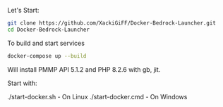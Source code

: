 Let's Start:
```bash
git clone https://github.com/XackiGiFF/Docker-Bedrock-Launcher.git
cd Docker-Bedrock-Launcher
```


To build and start services

```bash
docker-compose up --build
```
Will install PMMP API 5.1.2 and PHP 8.2.6 with gb, jit.

Start with:

./start-docker.sh - On Linux
./start-docker.cmd - On Windows